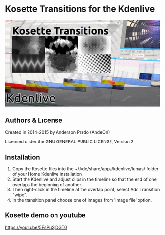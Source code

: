  Kosette Transitions for the Kdenlive
=================================
![Kosette Transition](https://github.com/andeon/Kosette-Transitions/blob/master/screenshot.png?raw=true)

Authors & License
-----------------
Created in 2014-2015 by Anderson Prado (AndeOn)

Licensed under the GNU GENERAL PUBLIC LICENSE, Version 2

Installation
------------
1. Copy the Kosette files into the ~/.kde/share/apps/kdenlive/lumas/ folder of your Home Kdenlive installation.
2. Start the Kdenlive and adjust clips in the timeline so that the end of one overlaps the beginning of another. 
3. Then right-click in the timeline at the overlap point, select Add Transition "wipe".
4. In the transition panel choose one of images from 'image file' option.


Kosette demo on youtube
----------
https://youtu.be/5FsPuSjDGT0
